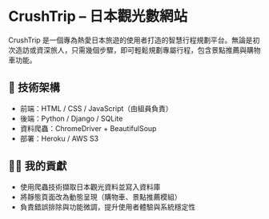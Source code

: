 # CrushTrip – 日本觀光數網站

CrushTrip 是一個專為熱愛日本旅遊的使用者打造的智慧行程規劃平台。無論是初次造訪或資深旅人，只需幾個步驟，即可輕鬆規劃專屬行程，包含景點推薦與購物車功能。

## 🔧 技術架構
- 前端：HTML / CSS / JavaScript（由組員負責）
- 後端：Python / Django / SQLite
- 資料爬蟲：ChromeDriver + BeautifulSoup
- 部署：Heroku / AWS S3

## 🧑‍💻 我的貢獻
- 使用爬蟲技術擷取日本觀光資料並寫入資料庫
- 將靜態頁面改為動態呈現（購物車、景點推薦模組）
- 負責錯誤排除與功能微調，提升使用者體驗與系統穩定性
